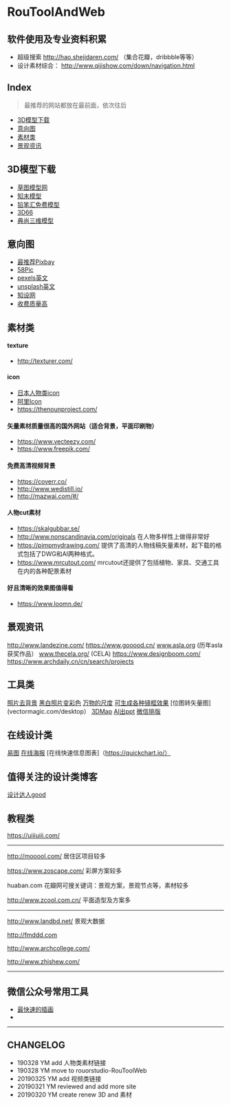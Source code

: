 # RouToolAndWeb
## 软件使用及专业资料积累

[]()
- 超级搜索 http://hao.shejidaren.com/ （集合花瓣，dribbble等等）
- 设计素材综合： http://www.qijishow.com/down/navigation.html

## Index
> 最推荐的网站都放在最前面，依次往后

- [3D模型下载](#3D模型下载)
- [意向图](#意向图)
- [素材类](#素材类)
- [景观资讯](#景观资讯)
## 3D模型下载
- [草图模型网](http://www.52edy.com/)
- [知末模型](http://su.znzmo.com/)
- [铅笔汇免费模型](http://www.qbihui.com/ )
- [3D66](https://www.3d66.com/)
- [典尚三维模型](http://3d.jzsc.net/)

## 意向图
- [最推荐Pixbay](https://pixabay.com/)
- [58Pic](www.58pic.com)
- [pexels英文](https://www.pexels.com/)
- [unsplash英文](https://unsplash.com)
- [知设网](http://www.zhishew.com/cloudLibrary)
- [收费质量高](https://www.hellorf.com/)

## 素材类
#### texture
- http://texturer.com/

#### icon
- [日本人物类icon](http://pictogram2.com/)
- [阿里Icon](https://www.iconfont.cn/)
- https://thenounproject.com/

#### 矢量素材质量很高的国外网站（适合背景，平面印刷物）
- https://www.vecteezy.com/
- https://www.freepik.com/

#### 免费高清视频背景
- https://coverr.co/
- http://www.wedistill.io/
- http://mazwai.com/#/

#### 人物cut素材
- https://skalgubbar.se/
- http://www.nonscandinavia.com/originals 在人物多样性上做得非常好
- https://pimpmydrawing.com/ 提供了高清的人物线稿矢量素材，起下载的格式包括了DWG和AI两种格式。
- https://www.mrcutout.com/  mrcutout还提供了包括植物、家具、交通工具在内的各种配景素材

#### 好且清晰的效果图值得看
- https://www.loomn.de/

## 景观资讯
http://www.landezine.com/ 
https://www.gooood.cn/ 
www.asla.org (历年asla获奖作品）
www.thecela.org/ (CELA)
https://www.designboom.com/ 
https://www.archdaily.cn/cn/search/projects

## 工具类
[照片去背景](https://www.remove.bg/)
[黑白照片变彩色](https://colourise.sg/)
[万物的尺度](https://www.dimensions.guide/browse)
[可生成各种镜框效果](http://photofunia.com/)
[位图转矢量图](vectormagic.com/desktop）
[3DMap](https://www.3d-map-generator.com/)
[AI出ppt](https://deckrobot.com/)
[微信排版](http://md.aclickall.com/)

## 在线设计类
[易图](http://www.egpic.cn/center/)
[在线海报](https://www.designcap.com/)
[在线快速信息图表]（https://quickchart.io/）

## 值得关注的设计类博客
[设计达人good](http://www.shejidaren.com)

## 教程类
https://uiiiuiii.com/

---

http://mooool.com/   居住区项目较多

https://www.zoscape.com/   彩屏方案较多

huaban.com 花瓣网可搜关键词：景观方案，景观节点等，素材较多

http://www.zcool.com.cn/  平面造型及方案多

---

http://www.landbd.net/  景观大数据

http://fmddd.com

http://www.archcollege.com/

http://www.zhishew.com/ 


---

## 微信公众号常用工具

- [最快速的插画](http://undraw.co/illustrations)
- []()
---

## CHANGELOG
- 190328 YM add 人物类素材链接
- 190328 YM move to rouorstudio-RouToolWeb
- 20190325 YM add 视频类链接
- 20190321 YM reviewed and add more site
- 20190320 YM create renew 3D and 素材
